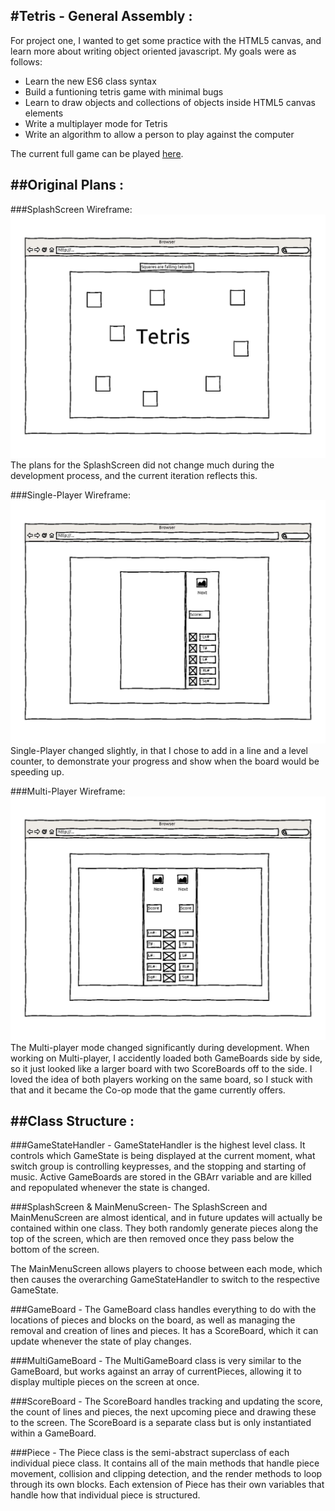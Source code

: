 #Tetris - General Assembly :
---
For project one, I wanted to get some practice with the HTML5 canvas, and learn more about writing object oriented javascript. My goals were as follows:

- Learn the new ES6 class syntax
- Build a funtioning tetris game with minimal bugs
- Learn to draw objects and collections of objects inside HTML5 canvas elements
- Write a multiplayer mode for Tetris
- Write an algorithm to allow a person to play against the computer

The current full game can be played [here](http://nyxhemera.github.io/tetris-ga/).

##Original Plans :
---
###SplashScreen Wireframe:
![wireframe one](documentation/tetris-page-001.jpg?raw=true "Wireframe One")
The plans for the SplashScreen did not change much during the development process, and the current iteration reflects this.

###Single-Player Wireframe:
![wireframe two](documentation/tetris-page-002.jpg?raw=true "Wireframe Two")
Single-Player changed slightly, in that I chose to add in a line and a level counter, to demonstrate your progress and show when the board would be speeding up. 

###Multi-Player Wireframe:
![wireframe three](documentation/tetris-page-003.jpg?raw=true "Wireframe Three")
The Multi-player mode changed significantly during development. When working on Multi-player, I accidently loaded both GameBoards side by side, so it just looked like a larger board with two ScoreBoards off to the side. I loved the idea of both players working on the same board, so I stuck with that and it became the Co-op mode that the game currently offers.


##Class Structure : 
---
###GameStateHandler -
GameStateHandler is the highest level class. It controls which GameState is being displayed at the current moment, what switch group is controlling keypresses, and the stopping and starting of music. Active GameBoards are stored in the GBArr variable and are killed and repopulated whenever the state is changed.

###SplashScreen & MainMenuScreen-
The SplashScreen and MainMenuScreen are almost identical, and in future updates will actually be contained within one class. They both randomly generate pieces along the top of the screen, which are then removed once they pass below the bottom of the screen.

The MainMenuScreen allows players to choose between each mode, which then causes the overarching GameStateHandler to switch to the respective GameState.

###GameBoard -
The GameBoard class handles everything to do with the locations of pieces and blocks on the board, as well as managing the removal and creation of lines and pieces. It has a ScoreBoard, which it can update whenever the state of play changes.

###MultiGameBoard -
The MultiGameBoard class is very similar to the GameBoard, but works against an array of currentPieces, allowing it to display multiple pieces on the screen at once.

###ScoreBoard -
The ScoreBoard handles tracking and updating the score, the count of lines and pieces, the next upcoming piece and drawing these to the screen. The ScoreBoard is a separate class but is only instantiated within a GameBoard.

###Piece -
The Piece class is the semi-abstract superclass of each individual piece class. It contains all of the main methods that handle piece movement, collision and clipping detection, and the render methods to loop through its own blocks. Each extension of Piece has their own variables that handle how that individual piece is structured.